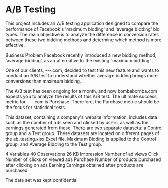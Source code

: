 # A/B Testing

This project includes an A/B testing application designed to compare the performance of Facebook's 'maximum bidding' and 'average bidding' bid types. The main objective is to analyze the difference in conversion rates between these two bidding methods and determine which method is more effective.

Business Problem
Facebook recently introduced a new bidding method, 'average bidding', as an alternative to the existing 'maximum bidding'.

One of our clients, ---.com, decided to test this new feature and wants to conduct an A/B test to understand whether average bidding brings more conversions than maximum bidding.

The A/B test has been ongoing for a month, and now bombabomba.com expects you to analyze the results of this A/B test. The ultimate success metric for ---.com is Purchase. Therefore, the Purchase metric should be the focus for statistical tests.

This dataset, containing a company's website information, includes data such as the number of ads seen and clicked by users, as well as the earnings generated from these. There are two separate datasets: a Control group and a Test group. These datasets are located on different pages of the ab_testing.xlsx Excel file. Maximum Bidding is applied to the Control group, and Average Bidding to the Test group.

4 Variables 40 Observations 26 KB
Impression Number of ad views Click Number of clicks on viewed ads Purchase Number of products purchased after clicking on ads Earning Earnings obtained after products are purchased

The data set was kept confidential
